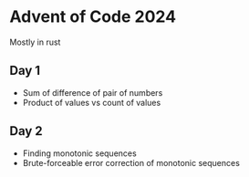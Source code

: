 # Advent of Code 2024

Mostly in rust

## Day 1
* Sum of difference of pair of numbers
* Product of values vs count of values

## Day 2
* Finding monotonic sequences
* Brute-forceable error correction of monotonic sequences
